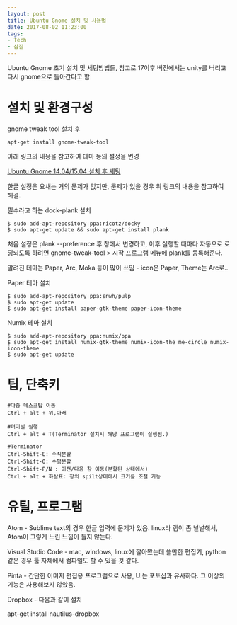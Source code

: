 ```yaml
---
layout: post
title: Ubuntu Gnome 설치 및 사용법
date: 2017-08-02 11:23:00
tags:
- Tech
- 삽질
---
```


Ubuntu Gnome 초기 설치 및 세팅방법들, 참고로 17이후 버전에서는 unity를 버리고 다시 gnome으로 돌아간다고 함

# 설치 및 환경구성

gnome tweak tool 설치 후

    apt-get install gnome-tweak-tool

아래 링크의 내용을 참고하여 테마 등의 설정을 변경

[Ubuntu Gnome 14.04/15.04 설치 후 세팅](http://programmingsummaries.tistory.com/360)

한글 설정은 요새는 거의 문제가 없지만, 문제가 있을 경우 위 링크의 내용을 참고하여 해결.

필수라고 하는 dock-plank 설치

    $ sudo add-apt-repository ppa:ricotz/docky
    $ sudo apt-get update && sudo apt-get install plank

처음 설정은 plank --preference 후 창에서 변경하고, 이후 실행할 때마다 자동으로 로딩되도록 하려면 gnome-tweak-tool > 시작 프로그램 메뉴에 plank를 등록해준다.

알려진 테마는 Paper, Arc, Moka 등이 많이 쓰임 - icon은 Paper, Theme는 Arc로..

Paper 테마 설치

    $ sudo add-apt-repository ppa:snwh/pulp
    $ sudo apt-get update
    $ sudo apt-get install paper-gtk-theme paper-icon-theme

Numix 테마 설치

    $ sudo add-apt-repository ppa:numix/ppa
    $ sudo apt-get install numix-gtk-theme numix-icon-the me-circle numix-icon-theme
    $ sudo apt-get update



# 팁, 단축키

    #다중 데스크탑 이동
    Ctrl + alt + 위,아래

    #터미널 실행
    Ctrl + alt + T(Terminator 설치시 해당 프로그램이 실행됨.)

    #Terminator
    Ctrl-Shift-E: 수직분할
    Ctrl-Shift-O: 수평분할
    Ctrl-Shift-P/N : 이전/다음 창 이동(분할된 상태에서)
    Ctrl + alt + 화살표: 창의 spilt상태에서 크기를 조절 가능

# 유틸, 프로그램

Atom - Sublime text의 경우 한글 입력에 문제가 있음. linux라 램이 좀 널널해서, Atom이 그렇게 느린 느낌이 들지 않는다.

Visual Studio Code - mac, windows, linux에 깔아봤는데 쓸만한 편집기, python같은 경우 툴 자체에서 컴파일도 할 수 있을 것 같다.

Pinta - 간단한 이미지 편집용 프로그램으로 사용, UI는 포토샵과 유사하다. 그 이상의 기능은 사용해보지 않았음.

Dropbox - 다음과 같이 설치

  apt-get install nautilus-dropbox
